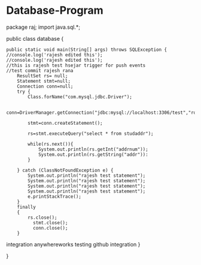# Database-Program

package raj;
import  java.sql.*;

public class database {
	
	public static void main(String[] args) throws SQLException {
	//console.log('rajesh edited this');
	//console.log('rajesh edited this');
	//this is rajesh test hsejar trigger for push events
	//test commit rajesh rana
		ResultSet rs= null;
		Statement stmt=null;
		Connection conn=null;
		try {
			Class.forName("com.mysql.jdbc.Driver");
		
			conn=DriverManager.getConnection("jdbc:mysql://localhost:3306/test","root","test");
			
			stmt=conn.createStatement();
			
			rs=stmt.executeQuery("select * from studaddr");
			
			while(rs.next()){
				System.out.println(rs.getInt("addrnum"));
				System.out.println(rs.getString("addr")):
			}
			
		} catch (ClassNotFoundException e) {
			System.out.println("rajesh test statement");
			System.out.println("rajesh test statement");
			System.out.println("rajesh test statement");
			System.out.println("rajesh test statement");
			e.printStackTrace();
		}
		finally
		{
			rs.close();
		      stmt.close();
		      conn.close();
		}
		
integration anywhereworks testing github integration
	}

}


